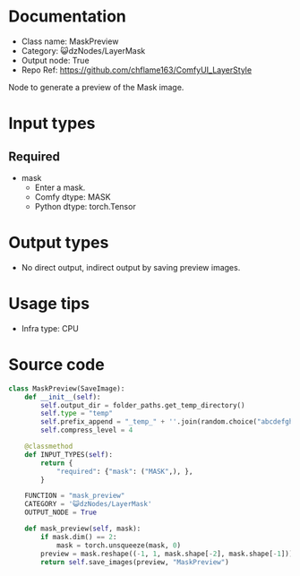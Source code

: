# Documentation
- Class name: MaskPreview
- Category: 😺dzNodes/LayerMask
- Output node: True
- Repo Ref: https://github.com/chflame163/ComfyUI_LayerStyle

Node to generate a preview of the Mask image.

# Input types

## Required

- mask
    - Enter a mask.
    - Comfy dtype: MASK
    - Python dtype: torch.Tensor

# Output types

- No direct output, indirect output by saving preview images.

# Usage tips
- Infra type: CPU

# Source code
```python
class MaskPreview(SaveImage):
    def __init__(self):
        self.output_dir = folder_paths.get_temp_directory()
        self.type = "temp"
        self.prefix_append = "_temp_" + ''.join(random.choice("abcdefghijklmnopqrstupvxyz1234567890") for x in range(5))
        self.compress_level = 4

    @classmethod
    def INPUT_TYPES(self):
        return {
            "required": {"mask": ("MASK",), },
        }

    FUNCTION = "mask_preview"
    CATEGORY = '😺dzNodes/LayerMask'
    OUTPUT_NODE = True

    def mask_preview(self, mask):
        if mask.dim() == 2:
            mask = torch.unsqueeze(mask, 0)
        preview = mask.reshape((-1, 1, mask.shape[-2], mask.shape[-1])).movedim(1, -1).expand(-1, -1, -1, 3)
        return self.save_images(preview, "MaskPreview")
```